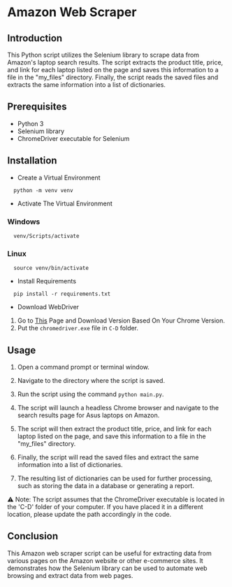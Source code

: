# Amazon Web Scraper

## Introduction
This Python script utilizes the Selenium library to scrape data from Amazon's laptop search results. The script extracts the product title, price, and link for each laptop listed on the page and saves this information to a file in the "my_files" directory. Finally, the script reads the saved files and extracts the same information into a list of dictionaries.

## Prerequisites
- Python 3
- Selenium library
- ChromeDriver executable for Selenium

## Installation

- Create a Virtual Environment
```
  python -m venv venv
```

- Activate The Virtual Environment
### Windows
```
  venv/Scripts/activate
```
### Linux
```
  source venv/bin/activate
```
- Install Requirements
```
  pip install -r requirements.txt
```
- Download WebDriver
1. Go to [This](https://sites.google.com/chromium.org/driver/?pli=1) Page and Download Version Based On Your Chrome Version.
2. Put the ``chromedriver.exe`` file in `C-D` folder.

## Usage

1. Open a command prompt or terminal window.

2. Navigate to the directory where the script is saved.

3. Run the script using the command ``python main.py``.

4. The script will launch a headless Chrome browser and navigate to the search results page for Asus laptops on Amazon.

5. The script will then extract the product title, price, and link for each laptop listed on the page, and save this information to a file in the "my_files" directory.

6. Finally, the script will read the saved files and extract the same information into a list of dictionaries.

7. The resulting list of dictionaries can be used for further processing, such as storing the data in a database or generating a report.

⚠️ Note: The script assumes that the ChromeDriver executable is located in the 'C-D' folder of your computer. If you have placed it in a different location, please update the path accordingly in the code.

## Conclusion
This Amazon web scraper script can be useful for extracting data from various pages on the Amazon website or other e-commerce sites. It demonstrates how the Selenium library can be used to automate web browsing and extract data from web pages.
